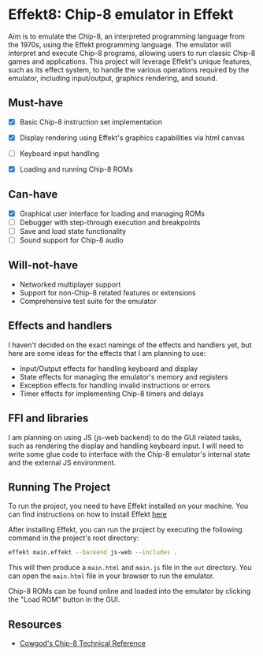 # Effekt8: Chip-8 emulator in Effekt

Aim is to emulate the Chip-8, an interpreted programming language from the 1970s, using the Effekt programming language. The emulator will interpret and execute Chip-8 programs, allowing users to run classic Chip-8 games and applications. This project will leverage Effekt's unique features, such as its effect system, to handle the various operations required by the emulator, including input/output, graphics rendering, and sound.

## Must-have

- [x] Basic Chip-8 instruction set implementation

- [x] Display rendering using Effekt's graphics capabilities via html canvas
- [ ] Keyboard input handling
- [x] Loading and running Chip-8 ROMs

## Can-have

- [x] Graphical user interface for loading and managing ROMs
- [ ] Debugger with step-through execution and breakpoints
- [ ] Save and load state functionality
- [ ] Sound support for Chip-8 audio

## Will-not-have

- Networked multiplayer support
- Support for non-Chip-8 related features or extensions
- Comprehensive test suite for the emulator

## Effects and handlers

I haven't decided on the exact namings of the effects and handlers yet, but here are some ideas for the effects that I am planning to use:

- Input/Output effects for handling keyboard and display
- State effects for managing the emulator's memory and registers
- Exception effects for handling invalid instructions or errors
- Timer effects for implementing Chip-8 timers and delays

## FFI and libraries

I am planning on using JS (js-web backend) to do the GUI related tasks, such as rendering the display and handling keyboard input. I will need to write some glue code to interface with the Chip-8 emulator's internal state and the external JS environment.

## Running The Project

To run the project, you need to have Effekt installed on your machine. You can find instructions on how to install Effekt [here](https://effekt-lang.org/docs)

After installing Effekt, you can run the project by executing the following command in the project's root directory:

```bash
effekt main.effekt --backend js-web --includes .
```

This will then produce a `main.html` and `main.js` file in the `out` directory. You can open the `main.html` file in your browser to run the emulator.

Chip-8 ROMs can be found online and loaded into the emulator by clicking the "Load ROM" button in the GUI.

## Resources

- [Cowgod's Chip-8 Technical Reference](http://devernay.free.fr/hacks/chip8/C8TECH10.HTM)
